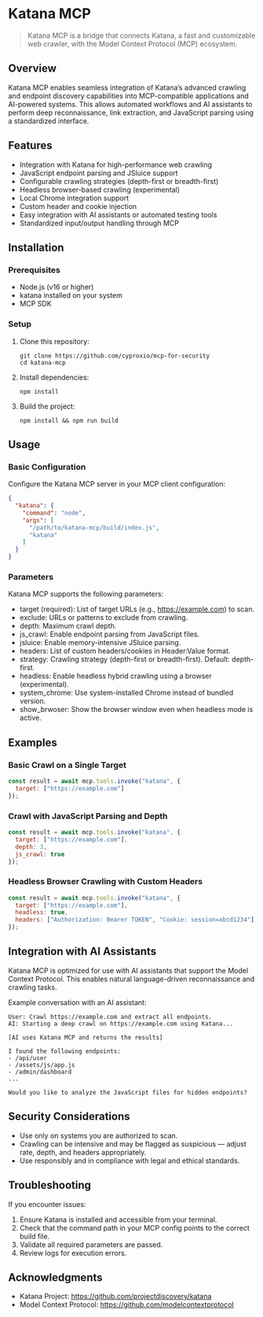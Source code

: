 # Katana MCP

> Katana MCP is a bridge that connects Katana, a fast and customizable web crawler, with the Model Context Protocol (MCP) ecosystem.


## Overview

Katana MCP enables seamless integration of Katana’s advanced crawling and endpoint discovery capabilities into MCP-compatible applications and AI-powered systems. This allows automated workflows and AI assistants to perform deep reconnaissance, link extraction, and JavaScript parsing using a standardized interface.


## Features

- Integration with Katana for high-performance web crawling
- JavaScript endpoint parsing and JSluice support
- Configurable crawling strategies (depth-first or breadth-first)
- Headless browser-based crawling (experimental)
- Local Chrome integration support
- Custom header and cookie injection
- Easy integration with AI assistants or automated testing tools
- Standardized input/output handling through MCP

## Installation

### Prerequisites

- Node.js (v16 or higher)
- katana installed on your system
- MCP SDK

### Setup

1. Clone this repository:
   ```
   git clone https://github.com/cyproxio/mcp-for-security
   cd katana-mcp
   ```

2. Install dependencies:
   ```
   npm install
   ```

3. Build the project:
   ```
   npm install && npm run build
   ```

## Usage

### Basic Configuration

Configure the Katana MCP server in your MCP client configuration:

```json
{
  "katana": {
    "command": "node",
    "args": [
      "/path/to/katana-mcp/build/index.js",
      "katana"
    ]
  }
}
```

### Parameters
Katana MCP supports the following parameters:
- target (required): List of target URLs (e.g., https://example.com) to scan.
- exclude: URLs or patterns to exclude from crawling.
- depth: Maximum crawl depth.
- js_crawl: Enable endpoint parsing from JavaScript files.
- jsluice: Enable memory-intensive JSluice parsing.
- headers: List of custom headers/cookies in Header:Value format.
- strategy: Crawling strategy (depth-first or breadth-first). Default: depth-first.
- headless: Enable headless hybrid crawling using a browser (experimental).
- system_chrome: Use system-installed Chrome instead of bundled version.
- show_brwoser: Show the browser window even when headless mode is active.

## Examples

### Basic Crawl on a Single Target

```javascript
const result = await mcp.tools.invoke("katana", {
  target: ["https://example.com"]
});
```

### Crawl with JavaScript Parsing and Depth

```javascript
const result = await mcp.tools.invoke("katana", {
  target: ["https://example.com"],
  depth: 3,
  js_crawl: true
});
```


### Headless Browser Crawling with Custom Headers

```javascript
const result = await mcp.tools.invoke("katana", {
  target: ["https://example.com"],
  headless: true,
  headers: ["Authorization: Bearer TOKEN", "Cookie: session=abcd1234"]
});
```


## Integration with AI Assistants
Katana MCP is optimized for use with AI assistants that support the Model Context Protocol. This enables natural language-driven reconnaissance and crawling tasks.

Example conversation with an AI assistant:

```
User: Crawl https://example.com and extract all endpoints.
AI: Starting a deep crawl on https://example.com using Katana...

[AI uses Katana MCP and returns the results]

I found the following endpoints:
- /api/user
- /assets/js/app.js
- /admin/dashboard
...

Would you like to analyze the JavaScript files for hidden endpoints?
```

## Security Considerations

- Use only on systems you are authorized to scan.
- Crawling can be intensive and may be flagged as suspicious — adjust rate, depth, and headers appropriately.
- Use responsibly and in compliance with legal and ethical standards.

## Troubleshooting

If you encounter issues:

1.	Ensure Katana is installed and accessible from your terminal.
2.	Check that the command path in your MCP config points to the correct build file.
3.	Validate all required parameters are passed.
4.	Review logs for execution errors.

## Acknowledgments

- Katana Project: https://github.com/projectdiscovery/katana
- Model Context Protocol: https://github.com/modelcontextprotocol